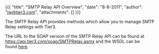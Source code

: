 {{{
  "title": "SMTP Relay API Overview",
  "date": "8-8-2011",
  "author": "jw@tier3.com",
  "attachments": []
}}}

The SMTP Relay API provides methods which allow you to manage SMTP Relay settings with Tier3.

The URL to the SOAP version of the SMTP Relay API can be found at <a href="https://api.tier3.com/soap/SMTPRelay.asmx" target="_blank">https://api.tier3.com/soap/SMTPRelay.asmx</a>&nbsp;and the WSDL can be found&nbsp;<a href="https://api.tier3.com/soap/SMTPRelay.asmx?wsdl" target="_blank">here</a>.